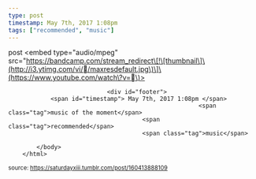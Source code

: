 ```yaml
---
type: post
timestamp: May 7th, 2017 1:08pm
tags: ["recommended", "music"]
---
```

post
<embed type="audio/mpeg" src="https://bandcamp.com/stream_redirect\[!\[thumbnail\]\(http://i3.ytimg.com/vi//maxresdefault.jpg\)\]\(https://www.youtube.com/watch\?v=\)></embed>
                    
                                    
                                <div id="footer">
                <span id="timestamp"> May 7th, 2017 1:08pm </span>
                                                          <span class="tag">music of the moment</span>
                                          <span class="tag">recommended</span>
                                          <span class="tag">music</span>
                                                    
            </body>
        </html>

        
<small>source: https://saturdayxiii.tumblr.com/post/160413888109</small>